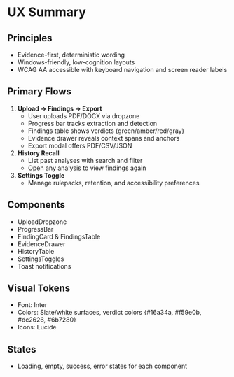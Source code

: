 # UX Summary

## Principles
- Evidence-first, deterministic wording
- Windows-friendly, low-cognition layouts
- WCAG AA accessible with keyboard navigation and screen reader labels

## Primary Flows
1. **Upload → Findings → Export**
   - User uploads PDF/DOCX via dropzone
   - Progress bar tracks extraction and detection
   - Findings table shows verdicts (green/amber/red/gray)
   - Evidence drawer reveals context spans and anchors
   - Export modal offers PDF/CSV/JSON
2. **History Recall**
   - List past analyses with search and filter
   - Open any analysis to view findings again
3. **Settings Toggle**
   - Manage rulepacks, retention, and accessibility preferences

## Components
- UploadDropzone
- ProgressBar
- FindingCard & FindingsTable
- EvidenceDrawer
- HistoryTable
- SettingsToggles
- Toast notifications

## Visual Tokens
- Font: Inter
- Colors: Slate/white surfaces, verdict colors {#16a34a, #f59e0b, #dc2626, #6b7280}
- Icons: Lucide

## States
- Loading, empty, success, error states for each component
